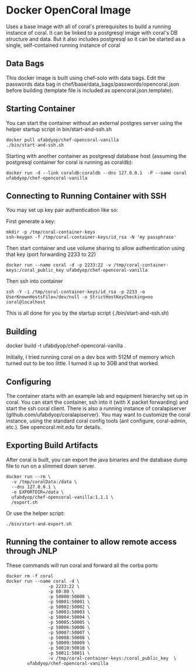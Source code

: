 Docker OpenCoral Image
===

Uses a base image with all of coral's prerequisites to build a running instance of coral.  It can be linked to a postgresql image with coral's DB structure and data.
But it also includes postgresql so it can be started as a single, self-contained running instance of coral

Data Bags
---
This docker image is built using chef-solo with data bags.  Edit the passwords data bag in chef/base/data_bags/passwords/opencoral.json
before building (template file is included as opencoral.json.template).

Starting Container
---
You can start the container without an external postgres server using the helper startup script in bin/start-and-ssh.sh
```
docker pull ufabdyop/chef-opencoral-vanilla
./bin/start-and-ssh.sh
```

Starting with another container as postgresql database host (assuming the postgresql container for coral is running as coraldb):

```
docker run -d --link coraldb:coraldb --dns 127.0.0.1  -P --name coral ufabdyop/chef-opencoral-vanilla
```

Connecting to Running Container with SSH
---

You may set up key pair authentication like so:

First generate a key:

    mkdir -p /tmp/coral-container-keys
    ssh-keygen -f /tmp/coral-container-keys/id_rsa -N 'my passphrase'

Then start container and use volume sharing to allow authentication using that key (port forwarding 2233 to 22)

    docker run --name coral -d -p 2233:22 -v /tmp/coral-container-keys:/coral_public_key ufabdyop/chef-opencoral-vanilla

Then ssh into container

    ssh -Y -i /tmp/coral-container-keys/id_rsa -p 2233 -o UserKnownHostsFile=/dev/null -o StrictHostKeyChecking=no coral@localhost

This is all done for you by the startup script (./bin/start-and-ssh.sh)

Building
---
docker build -t ufabdyop/chef-opencoral-vanilla .

Initially, I tried running coral on a dev box with 512M of memory which turned out to be too little.  I turned it up to 
3GB and that worked.

Configuring
---
The container starts with an example lab and equipment hierarchy set up in coral.  You can start the container, ssh into
it (with X packet forwarding) and start the ssh coral client.  There is also a running instance of coralapiserver (github.com/ufabdyop/coralapiserver).
You may want to customize the coral instance, using the standard coral config tools (ant configure, coral-admin, etc.).
See opencoral.mit.edu for details.

Exporting Build Artifacts
---
After coral is built, you can export the java binaries and the database dump file to run on a slimmed down server.

```
docker run --rm \
  -v /tmp/coralData:/data \
  --dns 127.0.0.1 \
  -e EXPORTDIR=/data \
  ufabdyop/chef-opencoral-vanilla:1.1.1 \
  /export.sh
```

Or use the helper script:
```
./bin/start-and-export.sh
```

Running the container to allow remote access through JNLP
---

These commands will run coral and forward all the corba ports
```
docker rm -f coral
docker run --name coral -d \
                -p 2233:22 \
                -p 80:80 \
                -p 50000:50000 \
                -p 50001:50001 \
                -p 50002:50002 \
                -p 50003:50003 \
                -p 50004:50004 \
                -p 50005:50005 \
                -p 50006:50006 \
                -p 50007:50007 \
                -p 50008:50008 \
                -p 50009:50009 \
                -p 50010:50010 \
                -p 50011:50011 \
                -v /tmp/coral-container-keys:/coral_public_key  \
		ufabdyop/chef-opencoral-vanilla
```

